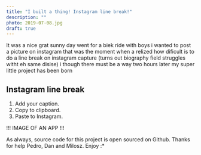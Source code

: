 ```yaml
---
title: "I built a thing! Instagram line break!"
description: ""
photo: 2019-07-08.jpg
draft: true
---
```


It was a nice grat sunny day
went for a biek ride with boys
i wanted to post a picture on instagram
that was the moment when a relized how dificult is to do a line break on instagram capture (turns out biography field struggles witht eh same disise)
i though there must be a way
two hours later my super little project has been born

## Instagram line break

1. Add your caption.
2. Copy to clipboard.
3. Paste to Instagram.

!!! IMAGE OF AN APP !!!

As always, source code for this project is open sourced on Github. Thanks for help Pedro, Dan and Milosz. Enjoy :*
